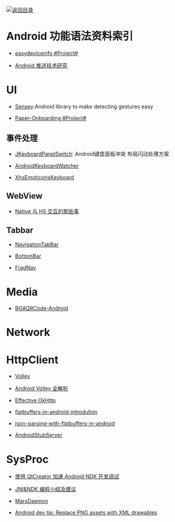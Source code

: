 [![返回目录](https://user-images.githubusercontent.com/5803001/38079637-ff0abcf0-3371-11e8-9b76-ad651620afc7.jpg)](https://github.com/wx-chevalier/Awesome-Lists) 
 
 
# Android 功能语法资料索引

* [easydeviceinfo #Project#](https://github.com/nisrulz/easydeviceinfo)

- [Android 推送技术研究](http://www.jianshu.com/p/584707554ed7)

# UI

* [Sensey](https://github.com/nisrulz/sensey):Android library to make detecting gestures easy

* [Paper-Onboarding #Project#](https://github.com/Ramotion/paper-onboarding)

## 事件处理

- [JKeyboardPanelSwitch](https://github.com/Jacksgong/JKeyboardPanelSwitch/blob/master/README.md): Android键盘面板冲突 布局闪动处理方案

- [AndroidKeyboardWatcher](https://github.com/AzimoLabs/AndroidKeyboardWatcher)

- [XhsEmoticonsKeyboard](https://github.com/w446108264/XhsEmoticonsKeyboard)

## WebView

* [Native 与 H5 交互的那些事 ](http://zhengxiaoyong.me/2016/04/20/Native%E4%B8%8EH5%E4%BA%A4%E4%BA%92%E7%9A%84%E9%82%A3%E4%BA%9B%E4%BA%8B/)

## Tabbar

- [NavigationTabBar](https://github.com/DevLight-Mobile-Agency/NavigationTabBar) 

- [BottomBar](https://github.com/roughike/BottomBar)

- [FragNav](https://github.com/ncapdevi/FragNav/)

# Media

* [BGAQRCode-Android](https://github.com/bingoogolapple/BGAQRCode-Android)

# Network

# HttpClient

* [Volley](https://github.com/mcxiaoke/android-volley)

- [Android Volley 全解析](www.kwstu.com/ArticleView/kwstu_20144118313429)

* [Effective OkHttp](http://omgitsmgp.com/2015/12/02/effective-okhttp/)

* [flatbuffers-in-android-introdution](http://frogermcs.github.io/flatbuffers-in-android-introdution/)

* [json-parsing-with-flatbuffers-in-android](http://frogermcs.github.io/json-parsing-with-flatbuffers-in-android/)

- [AndroidStubServer](https://github.com/byoutline/AndroidStubServer)

# SysProc

* [使用 QtCreator 加速 Android NDK 开发调试](https://segmentfault.com/a/1190000004946441)

* [JNI&NDK 编程小结及建议](http://www.tuicool.com/articles/rQbMru2)

- [MarsDaemon](https://github.com/Marswin/MarsDaemon)

- [Android dev tip: Replace PNG assets with XML drawables](http://jebware.com/blog/?p=304)

